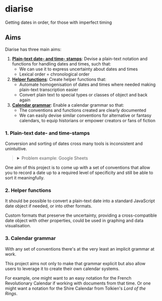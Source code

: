 # diarise

Getting dates in order, for those with imperfect timing

## Aims

Diarise has three main aims:

 1. [**Plain-text date- and time- stamps**](#1-plain-text-date--and-time-stamps): Devise a plain-text notation and functions for handling dates and times, such that:
     - We can use it to express uncertainty about dates and times
     - Lexical order = chronological order
 2. [**Helper functions**](#2-helper-functions): Create helper functions that:
     - Automate homogenisation of dates and times where needed making plain-text transcription easier
     - Convert plain text to special types or classes of object and back again
 3. [**Calendar grammar**](#3-calendar-grammar): Enable a calendar grammar so that:
     - The conventions and functions created are clearly documented
     - We can easily devise similar conventions for alternative or fantasy calendars, to equip historians or empower creators or fans of fiction

### 1. Plain-text date- and time-stamps

Conversion and sorting of dates cross many tools is inconsistent and unintuitive.

> <details>
> <summary>Problem example: Google Sheets</summary>
>
> Let's say that you have a list of dates that you want to put in order.
>
> Put them into a spreadsheet (like Google Sheets) and the tool will convert them into a special date format.
>
> You can then even change the format of these dates at the click of a button.
>
> ![By going to "Format" in the menu, and then "Number" you can choose from preset or custom date formats.](./img/example-google-sheets-date-format-change.gif)
>
> But if there's any uncertainty around your date, you may become stuck.
>
> Let's say you know about an event in May 2023 but you don't know when. So you type `2023/05`.
>
> Google Sheets will interpret that as 1st May 2022 for you. It will continue to display `2023/05` but it's easy to lose the fact that you didn't know the actual day.
>
> And if you format that cell to match others in your column, you'll lose the vagueness you were trying to express.
>
> ![You can see the specific date Google Sheets has inferred from in the formula bar, by opening the calendar view in the actual cell, and by changing the format for the cell or the entire column.](./img/example-google-sheets-less-specific-date.gif)
>
> In this case, your date will still sort okay -- after April 2023 but before more specific dates in May 2023. But you might  trick yourself into thinking you have something more exact than you had to start with.
>
> And if you mark the date with a question mark, Google Sheets won't understand and won't treat it as a date at all. Then your date will fall outside the usual sorting order. You won't be able to see at a glance where it should be in the list of more specific dates you have.
>
> ![Using a question mark in place of the day part of the date will set your information apart and mean it can't be sorted in the same way as your known dates.](./img/example-google-sheets-sort-and-mark-unspecific-date.gif)
>
> It gets worse... If you know of an event in 2023 but don't even know which month it's in then watch out. Put that in your column and you won't be able to sort it between dates in surrounding years. And if you format it like the rest of the column, you'll be in for a surprise...
>
> ![2023 formatted as a date in Google Sheets becomes 15th July 1905.](./img/example-google-sheets-year-sorting-and-formatting.gif)
> </details>

One aim of this project is to come up with a set of conventions that allow you to record a date up to a required level of specificity and still be able to sort it meaningfully.


### 2. Helper functions

It should be possible to convert a plain-text date into a standard JavaScript date object if needed, or into other formats.

Custom formats that preserve the uncertainty, providing a cross-compatible date object  with other properties, could be used in graphing and data visualisation.

### 3. Calendar grammar

With any set of conventions there's at the very least an implicit grammar at work.

This project aims not only to make that grammar explicit but also allow users to leverage it to create their own calendar systems.

For example, one might want to an easy notation for the French Revolutionary Calendar if working with documents from that time. Or one might want a notation for the Shire Calendar from Tolkien's _Lord of the Rings_.
